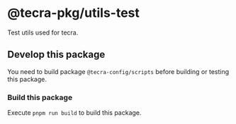 # @tecra-pkg/utils-test

Test utils used for tecra.

## Develop this package

You need to build package `@tecra-config/scripts` before building or testing this package.

### Build this package

Execute `pnpm run build` to build this package.
